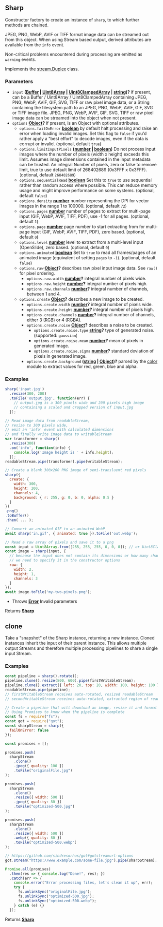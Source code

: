 <!-- Generated by documentation.js. Update this documentation by updating the source code. -->

## Sharp

Constructor factory to create an instance of `sharp`, to which further methods are chained.

JPEG, PNG, WebP, AVIF or TIFF format image data can be streamed out from this object.
When using Stream based output, derived attributes are available from the `info` event.

Non-critical problems encountered during processing are emitted as `warning` events.

Implements the [stream.Duplex][1] class.

### Parameters

-   `input` **([Buffer][2] \| [Uint8Array][3] \| [Uint8ClampedArray][4] \| [string][5])?** if present, can be
     a Buffer / Uint8Array / Uint8ClampedArray containing JPEG, PNG, WebP, AVIF, GIF, SVG, TIFF or raw pixel image data, or
     a String containing the filesystem path to an JPEG, PNG, WebP, AVIF, GIF, SVG or TIFF image file.
     JPEG, PNG, WebP, AVIF, GIF, SVG, TIFF or raw pixel image data can be streamed into the object when not present.
-   `options` **[Object][6]?** if present, is an Object with optional attributes.
    -   `options.failOnError` **[boolean][7]** by default halt processing and raise an error when loading invalid images.
         Set this flag to `false` if you'd rather apply a "best effort" to decode images, even if the data is corrupt or invalid. (optional, default `true`)
    -   `options.limitInputPixels` **([number][8] \| [boolean][7])** Do not process input images where the number of pixels
         (width x height) exceeds this limit. Assumes image dimensions contained in the input metadata can be trusted.
         An integral Number of pixels, zero or false to remove limit, true to use default limit of 268402689 (0x3FFF x 0x3FFF). (optional, default `268402689`)
    -   `options.sequentialRead` **[boolean][7]** Set this to `true` to use sequential rather than random access where possible.
         This can reduce memory usage and might improve performance on some systems. (optional, default `false`)
    -   `options.density` **[number][8]** number representing the DPI for vector images in the range 1 to 100000. (optional, default `72`)
    -   `options.pages` **[number][8]** number of pages to extract for multi-page input (GIF, WebP, AVIF, TIFF, PDF), use -1 for all pages. (optional, default `1`)
    -   `options.page` **[number][8]** page number to start extracting from for multi-page input (GIF, WebP, AVIF, TIFF, PDF), zero based. (optional, default `0`)
    -   `options.level` **[number][8]** level to extract from a multi-level input (OpenSlide), zero based. (optional, default `0`)
    -   `options.animated` **[boolean][7]** Set to `true` to read all frames/pages of an animated image (equivalent of setting `pages` to `-1`). (optional, default `false`)
    -   `options.raw` **[Object][6]?** describes raw pixel input image data. See `raw()` for pixel ordering.
        -   `options.raw.width` **[number][8]?** integral number of pixels wide.
        -   `options.raw.height` **[number][8]?** integral number of pixels high.
        -   `options.raw.channels` **[number][8]?** integral number of channels, between 1 and 4.
    -   `options.create` **[Object][6]?** describes a new image to be created.
        -   `options.create.width` **[number][8]?** integral number of pixels wide.
        -   `options.create.height` **[number][8]?** integral number of pixels high.
        -   `options.create.channels` **[number][8]?** integral number of channels, either 3 (RGB) or 4 (RGBA).
        -   `options.create.noise` **[Object][6]?** describes a noise to be created.
            -    `options.create.noise.type` **[string][5]?** type of generated noise. (supported: `gaussian`)
            -    `options.create.noise.mean` **[number][8]?** mean of pixels in generated image.
            -    `options.create.noise.sigma` **[number][8]?** standard deviation of pixels in generated image.
        -   `options.create.background` **([string][5] \| [Object][6])?** parsed by the [color][9] module to extract values for red, green, blue and alpha.

### Examples

```javascript
sharp('input.jpg')
  .resize(300, 200)
  .toFile('output.jpg', function(err) {
    // output.jpg is a 300 pixels wide and 200 pixels high image
    // containing a scaled and cropped version of input.jpg
  });
```

```javascript
// Read image data from readableStream,
// resize to 300 pixels wide,
// emit an 'info' event with calculated dimensions
// and finally write image data to writableStream
var transformer = sharp()
  .resize(300)
  .on('info', function(info) {
    console.log('Image height is ' + info.height);
  });
readableStream.pipe(transformer).pipe(writableStream);
```

```javascript
// Create a blank 300x200 PNG image of semi-transluent red pixels
sharp({
  create: {
    width: 300,
    height: 200,
    channels: 4,
    background: { r: 255, g: 0, b: 0, alpha: 0.5 }
  }
})
.png()
.toBuffer()
.then( ... );
```

```javascript
// Convert an animated GIF to an animated WebP
await sharp('in.gif', { animated: true }).toFile('out.webp');
```

```javascript
// Read a raw array of pixels and save it to a png
const input = Uint8Array.from([255, 255, 255, 0, 0, 0]); // or Uint8ClampedArray
const image = sharp(input, {
  // because the input does not contain its dimensions or how many channels it has
  // we need to specify it in the constructor options
  raw: {
    width: 2,
    height: 1,
    channels: 3
  }
});
await image.toFile('my-two-pixels.png');
```

-   Throws **[Error][10]** Invalid parameters

Returns **[Sharp][11]** 

## clone

Take a "snapshot" of the Sharp instance, returning a new instance.
Cloned instances inherit the input of their parent instance.
This allows multiple output Streams and therefore multiple processing pipelines to share a single input Stream.

### Examples

```javascript
const pipeline = sharp().rotate();
pipeline.clone().resize(800, 600).pipe(firstWritableStream);
pipeline.clone().extract({ left: 20, top: 20, width: 100, height: 100 }).pipe(secondWritableStream);
readableStream.pipe(pipeline);
// firstWritableStream receives auto-rotated, resized readableStream
// secondWritableStream receives auto-rotated, extracted region of readableStream
```

```javascript
// Create a pipeline that will download an image, resize it and format it to different files
// Using Promises to know when the pipeline is complete
const fs = require("fs");
const got = require("got");
const sharpStream = sharp({
  failOnError: false
});

const promises = [];

promises.push(
  sharpStream
    .clone()
    .jpeg({ quality: 100 })
    .toFile("originalFile.jpg")
);

promises.push(
  sharpStream
    .clone()
    .resize({ width: 500 })
    .jpeg({ quality: 80 })
    .toFile("optimized-500.jpg")
);

promises.push(
  sharpStream
    .clone()
    .resize({ width: 500 })
    .webp({ quality: 80 })
    .toFile("optimized-500.webp")
);

// https://github.com/sindresorhus/got#gotstreamurl-options
got.stream("https://www.example.com/some-file.jpg").pipe(sharpStream);

Promise.all(promises)
  .then(res => { console.log("Done!", res); })
  .catch(err => {
    console.error("Error processing files, let's clean it up", err);
    try {
      fs.unlinkSync("originalFile.jpg");
      fs.unlinkSync("optimized-500.jpg");
      fs.unlinkSync("optimized-500.webp");
    } catch (e) {}
  });
```

Returns **[Sharp][11]** 

[1]: http://nodejs.org/api/stream.html#stream_class_stream_duplex

[2]: https://nodejs.org/api/buffer.html

[3]: https://developer.mozilla.org/docs/Web/JavaScript/Reference/Global_Objects/Uint8Array

[4]: https://developer.mozilla.org/docs/Web/JavaScript/Reference/Global_Objects/Uint8ClampedArray

[5]: https://developer.mozilla.org/docs/Web/JavaScript/Reference/Global_Objects/String

[6]: https://developer.mozilla.org/docs/Web/JavaScript/Reference/Global_Objects/Object

[7]: https://developer.mozilla.org/docs/Web/JavaScript/Reference/Global_Objects/Boolean

[8]: https://developer.mozilla.org/docs/Web/JavaScript/Reference/Global_Objects/Number

[9]: https://www.npmjs.org/package/color

[10]: https://developer.mozilla.org/docs/Web/JavaScript/Reference/Global_Objects/Error

[11]: #sharp
